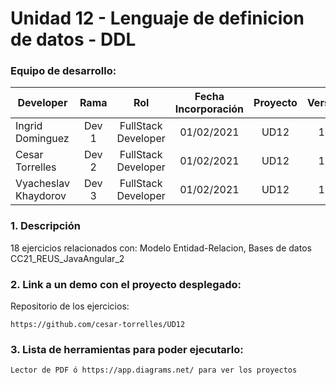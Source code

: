 # Unidad 12 -  Lenguaje de definicion de datos - DDL

### Equipo de desarrollo:

| Developer | Rama | Rol | Fecha Incorporación | Proyecto | Versión |
| --- | :---:  | :---:  | :---:  | :---: | :---:  |
| Ingrid Dominguez | Dev 1 | FullStack Developer | 01/02/2021 | UD12  | 1.0  |
| Cesar Torrelles | Dev 2 | FullStack Developer | 01/02/2021 | UD12  | 1.0  | 
| Vyacheslav Khaydorov | Dev 3 | FullStack Developer| 01/02/2021 | UD12  | 1.0  |

### 1. Descripción

18 ejercicios  relacionados con:
Modelo Entidad-Relacion, Bases de datos
CC21_REUS_JavaAngular_2

###  2. Link a un demo con el proyecto desplegado:

Repositorio de los ejercicios:
```
https://github.com/cesar-torrelles/UD12
```
###   3. Lista de herramientas para poder ejecutarlo:
```
Lector de PDF ó https://app.diagrams.net/ para ver los proyectos
```
